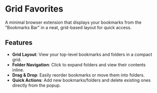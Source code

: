 # Grid Favorites

A minimal browser extension that displays your bookmarks from the "Bookmarks Bar" in a neat, grid-based layout for quick access.

## Features

* **Grid Layout**: View your top-level bookmarks and folders in a compact grid.
* **Folder Navigation**: Click to expand folders and view their contents inline.
* **Drag & Drop**: Easily reorder bookmarks or move them into folders.
* **Quick Actions**: Add new bookmarks/folders and delete existing ones directly from the popup.